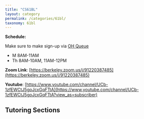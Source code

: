 ```yaml
---
title: "CS61BL"
layout: category
permalink: /categories/61bl/
taxonomy: 61bl
---
```


**Schedule:**

Make sure to make sign-up via [OH Queue](http://oh.datastructur.es)
- M 8AM-11AM
- Th 8AM-10AM, 11AM-12PM

**Zoom Link**:
[https://berkeley.zoom.us/j/91220387485](https://berkeley.zoom.us/j/91220387485)

**Youtube**:
[https://www.youtube.com/channel/UCb-1zfEWCtJ5goJcxGqFTtA](https://www.youtube.com/channel/UCb-1zfEWCtJ5goJcxGqFTtA?view_as=subscriber)

## Tutoring Sections
